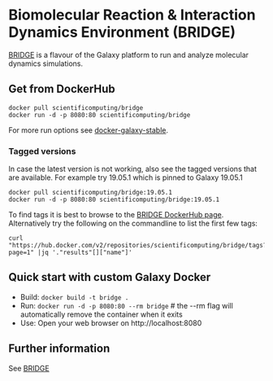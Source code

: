 
# Biomolecular Reaction & Interaction Dynamics Environment (BRIDGE)

[BRIDGE](https://github.com/scientificomputing/BRIDGE) is a flavour of the Galaxy platform to run and analyze molecular dynamics simulations.

## Get from DockerHub
```
docker pull scientificomputing/bridge
docker run -d -p 8080:80 scientificomputing/bridge
```

For more run options see [docker-galaxy-stable](https://github.com/bgruening/docker-galaxy-stable).

### Tagged versions

In case the latest version is not working, also see the tagged versions that are available.
For example try 19.05.1 which is pinned to Galaxy 19.05.1

```
docker pull scientificomputing/bridge:19.05.1
docker run -d -p 8080:80 scientificomputing/bridge:19.05.1
```

To find tags it is best to browse to the [BRIDGE DockerHub page](https://hub.docker.com/r/scientificomputing/bridge). Alternatively try the following on the commandline to list the first few tags:
```
curl "https://hub.docker.com/v2/repositories/scientificomputing/bridge/tags?page=1" |jq '."results"[]["name"]'
```


## Quick start with custom Galaxy Docker
- Build: `docker build -t bridge .`
- Run: `docker run -d -p 8080:80 --rm bridge` # the --rm flag will automatically remove the container when it exits
- Use: Open your web browser on http://localhost:8080

## Further information

See [BRIDGE](https://github.com/scientificomputing/BRIDGE)
